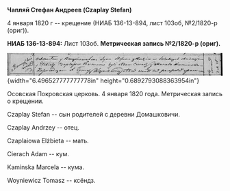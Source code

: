 **Чапляй Стефан Андреев (Czaplay Stefan)**

4 января 1820 г -- крещение (НИАБ 136-13-894, лист 103об, №2/1820-р
(ориг)).

**НИАБ 136-13-894:** Лист 103об. **Метрическая запись №2/1820-р
(ориг).**

![](./media/14ee40f53beb5c14fa51d9c99e986426c60e2bf8.png){width="6.496527777777778in"
height="0.6892793088363954in"}

Осовская Покровская церковь. 4 января 1820 года. Метрическая запись о
крещении.

Czaplay Stefan -- сын родителей с деревни Домашковичи.

Czaplay Andrzey -- отец.

Czaplaiowa Elżbieta -- мать.

Cierach Adam -- кум.

Kaminska Marcela -- кума.

Woyniewicz Tomasz -- ксёндз.
